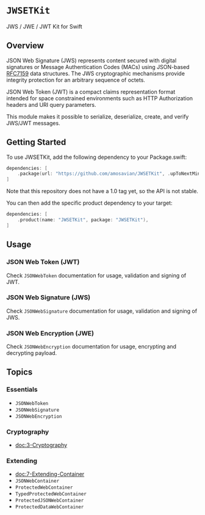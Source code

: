 # ``JWSETKit``

JWS / JWE / JWT Kit for Swift

## Overview

JSON Web Signature (JWS) represents content secured with digital
signatures or Message Authentication Codes (MACs) using JSON-based
[RFC7159](https://datatracker.ietf.org/doc/html/rfc7159) data structures.
The JWS cryptographic mechanisms provide integrity protection for 
an arbitrary sequence of octets.

JSON Web Token (JWT) is a compact claims representation format
intended for space constrained environments such as HTTP
Authorization headers and URI query parameters.

This module makes it possible to serialize, deserialize, create, 
and verify JWS/JWT messages.

## Getting Started

To use JWSETKit, add the following dependency to your Package.swift:

```swift
dependencies: [
    .package(url: "https://github.com/amosavian/JWSETKit", .upToNextMinor(from: "0.8.0"))
]
```

Note that this repository does not have a 1.0 tag yet, so the API is not stable.

You can then add the specific product dependency to your target:

```swift
dependencies: [
    .product(name: "JWSETKit", package: "JWSETKit"),
]
```

## Usage

### JSON Web Token (JWT)

Check ``JSONWebToken`` documentation for usage, validation and signing
of JWT.

### JSON Web Signature (JWS)

Check ``JSONWebSignature`` documentation for usage, validation and signing
of JWS.

### JSON Web Encryption (JWE)

Check ``JSONWebEncryption`` documentation for usage, encrypting and decrypting
payload.

## Topics

### Essentials

- ``JSONWebToken``
- ``JSONWebSignature``
- ``JSONWebEncryption``

### Cryptography

- <doc:3-Cryptography>

### Extending

- <doc:7-Extending-Container>
- ``JSONWebContainer``
- ``ProtectedWebContainer``
- ``TypedProtectedWebContainer``
- ``ProtectedJSONWebContainer``
- ``ProtectedDataWebContainer``
